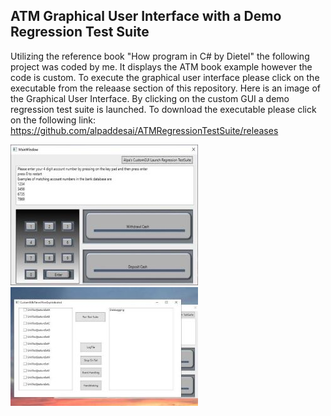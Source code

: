 ## ATM Graphical User Interface with a Demo Regression Test Suite

Utilizing the reference book "How program in C# by Dietel" the following project was coded by me.  It displays the ATM book example however the code is custom.   To execute the graphical user interface please click on the executable from the releaase section of this repository. Here is an image of the Graphical User Interface. By clicking on the custom GUI a demo regression test suite is launched. 
To download the executable please click on the following link: https://github.com/alpaddesai/ATMRegressionTestSuite/releases

![Image of graphical user interface](ATMGUIImage.jpg)  ![Image of regression test suite](RegressionTestSuiteImage.jpg)


